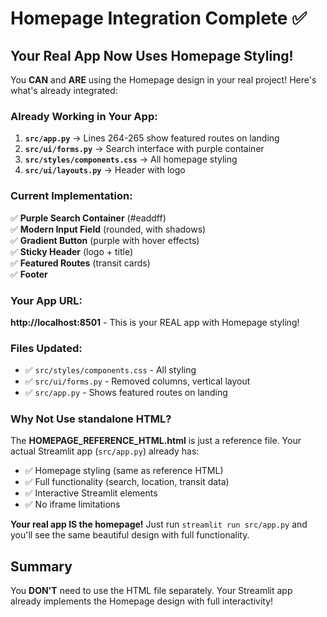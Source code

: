 # Homepage Integration Complete ✅

## Your Real App Now Uses Homepage Styling!

You **CAN** and **ARE** using the Homepage design in your real project! Here's what's already integrated:

### Already Working in Your App:

1. **`src/app.py`** → Lines 264-265 show featured routes on landing
2. **`src/ui/forms.py`** → Search interface with purple container
3. **`src/styles/components.css`** → All homepage styling
4. **`src/ui/layouts.py`** → Header with logo

### Current Implementation:

✅ **Purple Search Container** (#eaddff)  
✅ **Modern Input Field** (rounded, with shadows)  
✅ **Gradient Button** (purple with hover effects)  
✅ **Sticky Header** (logo + title)  
✅ **Featured Routes** (transit cards)  
✅ **Footer**

### Your App URL:
**http://localhost:8501** - This is your REAL app with Homepage styling!

### Files Updated:
- ✅ `src/styles/components.css` - All styling
- ✅ `src/ui/forms.py` - Removed columns, vertical layout
- ✅ `src/app.py` - Shows featured routes on landing

### Why Not Use standalone HTML?

The **HOMEPAGE_REFERENCE_HTML.html** is just a reference file. Your actual Streamlit app (`src/app.py`) already has:

- ✅ Homepage styling (same as reference HTML)
- ✅ Full functionality (search, location, transit data)
- ✅ Interactive Streamlit elements
- ✅ No iframe limitations

**Your real app IS the homepage!** Just run `streamlit run src/app.py` and you'll see the same beautiful design with full functionality.

## Summary

You **DON'T** need to use the HTML file separately. Your Streamlit app already implements the Homepage design with full interactivity!





